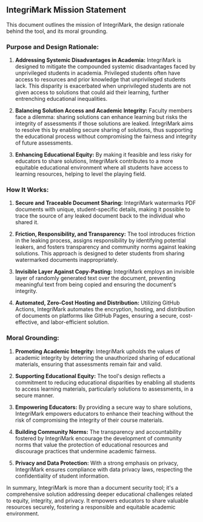 ## IntegriMark Mission Statement

This document outlines the mission of IntegriMark, the design rationale behind the tool, and its moral grounding.

### Purpose and Design Rationale:
1. **Addressing Systemic Disadvantages in Academia:** IntegriMark is designed to mitigate the compounded systemic disadvantages faced by unprivileged students in academia. Privileged students often have access to resources and prior knowledge that unprivileged students lack. This disparity is exacerbated when unprivileged students are not given access to solutions that could aid their learning, further entrenching educational inequalities.

2. **Balancing Solution Access and Academic Integrity:** Faculty members face a dilemma: sharing solutions can enhance learning but risks the integrity of assessments if those solutions are leaked. IntegriMark aims to resolve this by enabling secure sharing of solutions, thus supporting the educational process without compromising the fairness and integrity of future assessments.

3. **Enhancing Educational Equity:** By making it feasible and less risky for educators to share solutions, IntegriMark contributes to a more equitable educational environment where all students have access to learning resources, helping to level the playing field.

### How It Works:
1. **Secure and Traceable Document Sharing:** IntegriMark watermarks PDF documents with unique, student-specific details, making it possible to trace the source of any leaked document back to the individual who shared it.

2. **Friction, Responsibility, and Transparency:** The tool introduces friction in the leaking process, assigns responsibility by identifying potential leakers, and fosters transparency and community norms against leaking solutions. This approach is designed to deter students from sharing watermarked documents inappropriately.

3. **Invisible Layer Against Copy-Pasting:** IntegriMark employs an invisible layer of randomly generated text over the document, preventing meaningful text from being copied and ensuring the document's integrity.

4. **Automated, Zero-Cost Hosting and Distribution:** Utilizing GitHub Actions, IntegriMark automates the encryption, hosting, and distribution of documents on platforms like GitHub Pages, ensuring a secure, cost-effective, and labor-efficient solution.

### Moral Grounding:
1. **Promoting Academic Integrity:** IntegriMark upholds the values of academic integrity by deterring the unauthorized sharing of educational materials, ensuring that assessments remain fair and valid.

2. **Supporting Educational Equity:** The tool's design reflects a commitment to reducing educational disparities by enabling all students to access learning materials, particularly solutions to assessments, in a secure manner.

3. **Empowering Educators:** By providing a secure way to share solutions, IntegriMark empowers educators to enhance their teaching without the risk of compromising the integrity of their course materials.

4. **Building Community Norms:** The transparency and accountability fostered by IntegriMark encourage the development of community norms that value the protection of educational resources and discourage practices that undermine academic fairness.

5. **Privacy and Data Protection:** With a strong emphasis on privacy, IntegriMark ensures compliance with data privacy laws, respecting the confidentiality of student information.

In summary, IntegriMark is more than a document security tool; it's a comprehensive solution addressing deeper educational challenges related to equity, integrity, and privacy. It empowers educators to share valuable resources securely, fostering a responsible and equitable academic environment.